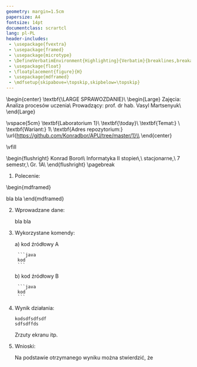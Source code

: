 ```yaml
---
geometry: margin=1.5cm
papersize: A4
fontsize: 14pt
documentclass: scrartcl
lang: pl-PL
header-includes:
 - \usepackage{fvextra}
 - \usepackage{framed}
 - \usepackage{microtype}
 - \DefineVerbatimEnvironment{Highlighting}{Verbatim}{breaklines,breakanywhere,commandchars=\\\{\}}
 - \usepackage{float}
 - \floatplacement{figure}{H}
 - \usepackage{mdframed}
 - \mdfsetup{skipabove=\topskip,skipbelow=\topskip}
---
```

\begin{center}
\textbf{\LARGE SPRAWOZDANIE}\\
\begin{Large}
Zajęcia: Analiza procesów uczenia\\
Prowadzący: prof. dr hab. Vasyl Martsenyuk\\
\end{Large}

\vspace{5cm}
\textbf{Laboratorium 1}\\
\textbf{\today}\\
\textbf{Temat:} \\
\textbf{Wariant:} 1\\
\textbf{Adres repozytorium:} \url{https://github.com/Konradbor/APU/tree/master/1}\\
\end{center}

\vfill

\begin{flushright}
Konrad Boroń\\
Informatyka II stopień,\\
stacjonarne,\\
7 semestr,\\
Gr. 1A\\
\end{flushright}
\pagebreak

1. Polecenie:

\begin{mdframed}

   bla bla
\end{mdframed}

2. Wprowadzane dane:

   bla bla

3. Wykorzystane komendy:

   a) kod źródłowy A

        ```java
        kod
        ```

   b) kod źródłowy B

        ```java
        kod
        ```

4. Wynik działania:

    ```shell
    kodsdfsdfsdf
    sdfsdffds
    ```
    Zrzuty ekranu itp.

5. Wnioski:

    Na podstawie otrzymanego wyniku można stwierdzić, że

